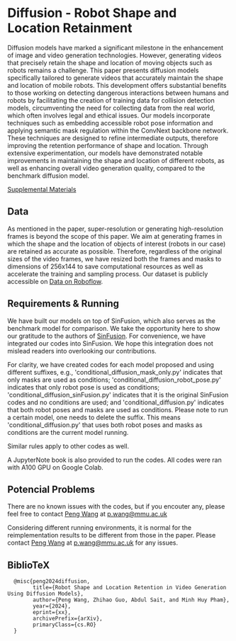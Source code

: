 
# Diffusion - Robot Shape and Location Retainment

Diffusion models have marked a significant milestone in the enhancement of image and video generation technologies. However, generating videos that precisely retain the shape and location of moving objects such as robots remains a challenge. This paper presents diffusion models specifically tailored to generate videos that accurately maintain the shape and location of mobile robots. This development offers substantial benefits to those working on detecting dangerous interactions between humans and robots by facilitating the creation of training data for collision detection models, circumventing the need for collecting data from the real world, which often involves legal and ethical issues. Our models incorporate techniques such as embedding accessible robot pose information and applying semantic mask regulation within the ConvNext backbone network. These techniques are designed to refine intermediate outputs, therefore improving the retention performance of shape and location. Through extensive experimentation, our models have demonstrated notable improvements in maintaining the shape and location of different robots, as well as enhancing overall video generation quality, compared to the benchmark diffusion model.


[Supplemental Materials](https://stummuac-my.sharepoint.com/personal/55141653_ad_mmu_ac_uk/_layouts/15/onedrive.aspx?id=%2Fpersonal%2F55141653%5Fad%5Fmmu%5Fac%5Fuk%2FDocuments%2FFaculty%2Ddoc%2FResearch%2FPeng%2DWang%2FIROS%5F2024%2FSupplemental%20materials%20to%20%20Robot%20Shape%20and%20Location%20Retention%20in%20Video%20Generation%20Using%20Diffusion%20Models%2Epdf&parent=%2Fpersonal%2F55141653%5Fad%5Fmmu%5Fac%5Fuk%2FDocuments%2FFaculty%2Ddoc%2FResearch%2FPeng%2DWang%2FIROS%5F2024&ga=1)


## Data


As mentioned in the paper, super-resolution or generating high-resolution frames is beyond the scope of this paper. We aim at generating frames in which the shape and the location of objects of interest (robots in our case) are retained as accurate as possible. Therefore, regardless of the original sizes of the video frames, we have resized both the frames and masks to dimensions of 256x144 to save computational resources as well as accelerate the training and sampling process. Our dataset is publicly accessible on [Data on Roboflow](https://app.roboflow.com/turtlebot-h8awt).


## Requirements & Running


We have built our models on top of SinFusion, which also serves as the benchmark model for comparison. We take the opportunity here to show our gratitude to the authors of [SinFusion](https://github.com/yanivnik/sinfusion-code). For convenience, we have integrated our codes into SinFusion. We hope this integration does not mislead readers into overlooking our contributions.

For clarity, we have created codes for each model proposed and using different suffixes, e.g., 'conditional_diffusion_mask_only.py' indicates that only masks are used as conditions; 'conditional_diffusion_robot_pose.py' indicates that only robot pose is used as conditions; 'conditional_diffusion_sinFusion.py' indicates that it is the original SinFusion codes and no conditions are used;  and 'conditional_diffusion.py' indicates that both robot poses and masks are used as conditions. Please note to run a certain model, one needs to delete the suffix. This means 'conditional_diffusion.py' that uses both robot poses and masks as conditions are the current model running.

Similar rules apply to other codes as well.

A JupyterNote book is also provided to run the codes. All codes were ran with A100 GPU on Google Colab.


## Potencial Problems
There are no known issues with the codes, but if you encouter any, please feel free to contact [Peng Wang](https://www.mmu.ac.uk/staff/profile/dr-peng-wang) at p.wang@mmu.ac.uk

Considering different running environments, it is normal for the reimplementation results to be different from those in the paper. Please contact  [Peng Wang](https://www.mmu.ac.uk/staff/profile/dr-peng-wang) at p.wang@mmu.ac.uk for any issues.

## BiblioTeX

```
  @misc{peng2024diffusion,
        title={Robot Shape and Location Retention in Video Generation Using Diffusion Models}, 
        author={Peng Wang, Zhihao Guo, Abdul Sait, and Minh Huy Pham},
        year={2024},
        eprint={xx},
        archivePrefix={arXiv},
        primaryClass={cs.RO}
  }
```
